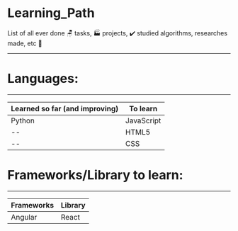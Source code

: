 # Learning_Path
  List of all ever done 🪑 tasks, 🏭 projects, ✔️ studied algorithms, researches made, etc 💾

---

# Languages:
---
| Learned so far (and improving) | To learn |
| ----------- | ----------- |
| Python | JavaScript |
| -- | HTML5 |
| -- | CSS |

# Frameworks/Library to learn:
---
| Frameworks | Library |
| --- | --- |
| Angular | React |
